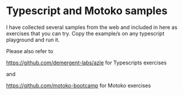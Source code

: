 # Typescript and Motoko samples

I have collected several samples from the web and included in here as exercises that you can try. Copy the example/s on any typescript playground and run it.

Please also refer to 

https://github.com/demergent-labs/azle for Typescripts exercises

and

https://github.com/motoko-bootcamp for Motoko exercises

